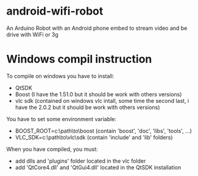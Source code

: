 android-wifi-robot
==================

An Arduino Robot with an Android phone embed to stream video and be drive with WiFi or 3g

Windows compil instruction
==========================

To compile on windows you have to install:
* QtSDK
* Boost (I have the 1.51.0 but it should be work with others versions)
* vlc sdk (contained on windows vlc intall, some time the second last, i have the 2.0.2 but it should be work with others versions)

You have to set some environment variable:
* BOOST_ROOT=c:\path\to\boost (contain 'boost', 'doc', 'libs', 'tools', ...)
* VLC_SDK=c:\path\to\vlc\sdk (contain 'include' and 'lib' folders)

When you have compiled, you must:
* add dlls and 'plugins' folder located in the vlc folder
* add 'QtCore4.dll' and 'QtGui4.dll' located in the QtSDK installation